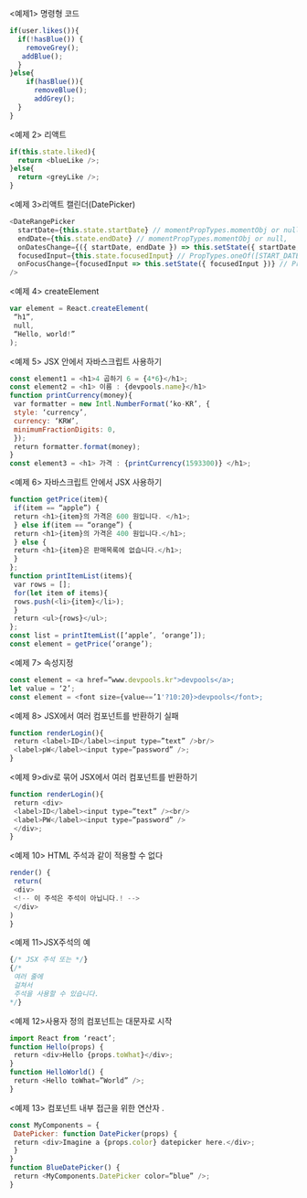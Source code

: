 
<예제1> 명령형 코드 
```JavaScript
if(user.likes()){
  if(!hasBlue()) {
    removeGrey();
   addBlue();
  }
}else{
    if(hasBlue()){
      removeBlue();
      addGrey();
  }
}
```


<예제 2> 리액트
```JavaScript
if(this.state.liked){
  return <blueLike />;
}else{
  return <greyLike />;
}
```


<예제 3>리액트 캘린더(DatePicker) 
```JavaScript
<DateRangePicker
  startDate={this.state.startDate} // momentPropTypes.momentObj or null,
  endDate={this.state.endDate} // momentPropTypes.momentObj or null,
  onDatesChange={({ startDate, endDate }) => this.setState({ startDate, endDate })} // PropTypes.func.isRequired,
  focusedInput={this.state.focusedInput} // PropTypes.oneOf([START_DATE, END_DATE]) or null,
  onFocusChange={focusedInput => this.setState({ focusedInput })} // PropTypes.func.isRequired,
/>
```


<예제 4> createElement 
```JavaScript
var element = React.createElement(
 “h1”,
 null,
 “Hello, world!”
);
```


<예제 5> JSX 안에서 자바스크립트 사용하기 
```JavaScript
const element1 = <h1>4 곱하기 6 = {4*6}</h1>;
const element2 = <h1> 이름 : {devpools.name}</h1>
function printCurrency(money){
 var formatter = new Intl.NumberFormat(‘ko-KR’, {
 style: ‘currency’,
 currency: ‘KRW’,
 minimumFractionDigits: 0,
 });
 return formatter.format(money);
}
const element3 = <h1> 가격 : {printCurrency(1593300)} </h1>;
```


<예제 6> 자바스크립트 안에서 JSX 사용하기 
```JavaScript
function getPrice(item){
 if(item == “apple”) {
 return <h1>{item}의 가격은 600 원입니다. </h1>;
 } else if(item == “orange”) {
 return <h1>{item}의 가격은 400 원입니다.</h1>;
 } else {
 return <h1>{item}은 판매목록에 없습니다.</h1>;
 }
};
function printItemList(items){
 var rows = [];
 for(let item of items){
 rows.push(<li>{item}</li>);
 }
 return <ul>{rows}</ul>;
};
const list = printItemList([‘apple’, ‘orange’]);
const element = getPrice(‘orange’);
```


<예제 7>  속성지정 
```JavaScript
const element = <a href=”www.devpools.kr">devpools</a>;
let value = ‘2’;
const element = <font size={value==’1'?10:20}>devpools</font>;
```


<예제 8> JSX에서 여러 컴포넌트를 반환하기 실패 
```JavaScript
function renderLogin(){
 return <label>ID</label><input type=”text” />br/>
 <label>pW</label><input type=”password” />;
}
```


<예제 9>div로 묶어 JSX에서 여러 컴포넌트를 반환하기 
```JavaScript
function renderLogin(){
 return <div>
 <label>ID</label><input type=”text” /><br/>
 <label>PW</label><input type=”password” />
 </div>;
}
```


<예제 10> HTML 주석과 같이 적용할 수 없다 
```JavaScript
render() {
 return(
 <div>
 <!-- 이 주석은 주석이 아닙니다.! -->
 </div>
)
}
```


<예제 11>JSX주석의 예 
```JavaScript
{/* JSX 주석 또는 */}
{/* 
 여러 줄에
 걸쳐서 
 주석을 사용할 수 있습니다. 
*/} 
```


<예제 12>사용자 정의 컴포넌트는 대문자로 시작 
```JavaScript
import React from ‘react’;
function Hello(props) {
 return <div>Hello {props.toWhat}</div>;
}
function HelloWorld() {
 return <Hello toWhat=”World” />;
}
```


<예제 13> 컴포넌트 내부 접근을 위한 연산자 .
```JavaScript
const MyComponents = {
 DatePicker: function DatePicker(props) {
 return <div>Imagine a {props.color} datepicker here.</div>;
 }
}
function BlueDatePicker() {
 return <MyComponents.DatePicker color=”blue” />;
}
```